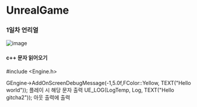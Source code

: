 # UnrealGame

### 1일차 언리얼

![image](https://user-images.githubusercontent.com/80494367/121608804-8ece0d00-ca8d-11eb-8c18-6d7b1c437f76.png)


#### c++ 문자 읽어오기

#include <Engine.h>

   GEngine->AddOnScreenDebugMessage(-1,5.0f,FColor::Yellow, TEXT("Hello world")); 플레이 시 해당 문자 출력
   UE_LOG(LogTemp, Log, TEXT("Hello gitcha2")); 아웃 출력에  출력
